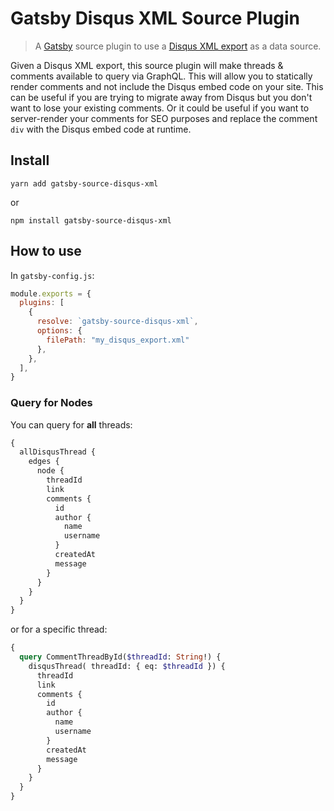 # Gatsby Disqus XML Source Plugin

> A [Gatsby](https://github.com/gatsbyjs/gatsby) source plugin to use a [Disqus XML export](https://help.disqus.com/developer/comments-export) as a data source.

Given a Disqus XML export, this source plugin will make threads & comments available to query via GraphQL. This will allow you to statically render comments and not include the Disqus embed code on your site. This can be useful if you are trying to migrate away from Disqus but you don't want to lose your existing comments. Or it could be useful if you want to server-render your comments for SEO purposes and replace the comment `div` with the Disqus embed code at runtime.

## Install

```
yarn add gatsby-source-disqus-xml
```

or

```
npm install gatsby-source-disqus-xml
```

## How to use

In `gatsby-config.js`:

```js
module.exports = {
  plugins: [
    {
      resolve: `gatsby-source-disqus-xml`,
      options: {
        filePath: "my_disqus_export.xml"
      },
    },
  ],
}
```

### Query for Nodes

You can query for **all** threads:

```graphql
{
  allDisqusThread {
    edges {
      node {
        threadId
        link
        comments {
          id
          author {
            name
            username
          }
          createdAt
          message
        }
      }
    }
  }
}
```

or for a specific thread:

```graphql
{
  query CommentThreadById($threadId: String!) {
    disqusThread( threadId: { eq: $threadId }) {
      threadId
      link
      comments {
        id
        author {
          name
          username
        }
        createdAt
        message
      }
    }
  }
}
```
